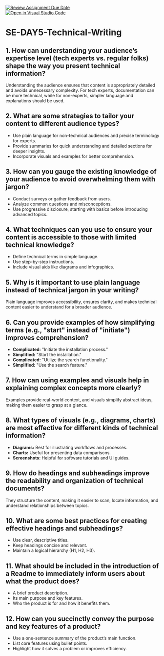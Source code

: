 [![Review Assignment Due Date](https://classroom.github.com/assets/deadline-readme-button-22041afd0340ce965d47ae6ef1cefeee28c7c493a6346c4f15d667ab976d596c.svg)](https://classroom.github.com/a/zsAR-pyY)  
[![Open in Visual Studio Code](https://classroom.github.com/assets/open-in-vscode-2e0aaae1b6195c2367325f4f02e2d04e9abb55f0b24a779b69b11b9e10269abc.svg)](https://classroom.github.com/online_ide?assignment_repo_id=18839799&assignment_repo_type=AssignmentRepo)  

# SE-DAY5-Technical-Writing  

## 1. How can understanding your audience’s expertise level (tech experts vs. regular folks) shape the way you present technical information?  
Understanding the audience ensures that content is appropriately detailed and avoids unnecessary complexity. For tech experts, documentation can be more technical, while for non-experts, simpler language and explanations should be used.  

## 2. What are some strategies to tailor your content to different audience types?  
- Use plain language for non-technical audiences and precise terminology for experts.  
- Provide summaries for quick understanding and detailed sections for deeper insights.  
- Incorporate visuals and examples for better comprehension.  

## 3. How can you gauge the existing knowledge of your audience to avoid overwhelming them with jargon?  
- Conduct surveys or gather feedback from users.  
- Analyze common questions and misconceptions.  
- Use progressive disclosure, starting with basics before introducing advanced topics.  

## 4. What techniques can you use to ensure your content is accessible to those with limited technical knowledge?  
- Define technical terms in simple language.  
- Use step-by-step instructions.  
- Include visual aids like diagrams and infographics.  

## 5. Why is it important to use plain language instead of technical jargon in your writing?  
Plain language improves accessibility, ensures clarity, and makes technical content easier to understand for a broader audience.  

## 6. Can you provide examples of how simplifying terms (e.g., "start" instead of "initiate") improves comprehension?  
- **Complicated:** "Initiate the installation process."  
- **Simplified:** "Start the installation."  
- **Complicated:** "Utilize the search functionality."  
- **Simplified:** "Use the search feature."  

## 7. How can using examples and visuals help in explaining complex concepts more clearly?  
Examples provide real-world context, and visuals simplify abstract ideas, making them easier to grasp at a glance.  

## 8. What types of visuals (e.g., diagrams, charts) are most effective for different kinds of technical information?  
- **Diagrams:** Best for illustrating workflows and processes.  
- **Charts:** Useful for presenting data comparisons.  
- **Screenshots:** Helpful for software tutorials and UI guides.  

## 9. How do headings and subheadings improve the readability and organization of technical documents?  
They structure the content, making it easier to scan, locate information, and understand relationships between topics.  

## 10. What are some best practices for creating effective headings and subheadings?  
- Use clear, descriptive titles.  
- Keep headings concise and relevant.  
- Maintain a logical hierarchy (H1, H2, H3).  

## 11. What should be included in the introduction of a Readme to immediately inform users about what the product does?  
- A brief product description.  
- Its main purpose and key features.  
- Who the product is for and how it benefits them.  

## 12. How can you succinctly convey the purpose and key features of a product?  
- Use a one-sentence summary of the product’s main function.  
- List core features using bullet points.  
- Highlight how it solves a problem or improves efficiency.  
